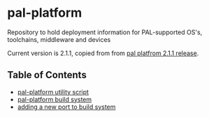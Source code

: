 # pal-platform
Repository to hold deployment information for PAL-supported OS's, toolchains, middleware and devices

Current version is 2.1.1, copied from from [pal platfrom 2.1.1 release][pal-platfrom-2-1-1-release].

## Table of Contents

- [pal-platform utility script](pal-platform-util.md)
- [pal-platform build system](pal-platform-buildSystem.md)
- [adding a new port to build system](pal-platform-newPort.md)


[pal-platfrom-2-1-1-release]:https://github.com/ARMmbed/pal-platform/releases/tag/2.1.1
